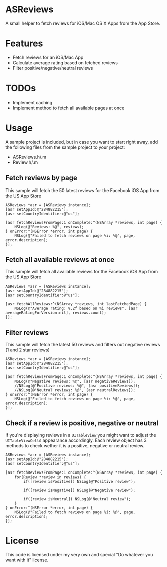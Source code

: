 ASReviews
=========
A small helper to fetch reviews for iOS/Mac OS X Apps from the App Store.

Features
=========
- Fetch reviews for an iOS/Mac App
- Calculate average rating based on fetched reviews
- Filter positive/negative/neutral reviews

TODOs
=========
- Implement caching
- Implement method to fetch all available pages at once


Usage
=========
A sample project is included, but in case you want to start right away, add the following files 
from the sample project to your project:

- ASReviews.h/.m
- Review.h/.m


## Fetch reviews by page
This sample will fetch the 50 latest reviews for the Facebook iOS App from the US App Store
```objc
ASReviews *asr = [ASReviews instance];
[asr setAppId:@"284882215"];
[asr setCountryIdentifier:@"us"];

[asr fetchReviewsFromPage:1 onComplete:^(NSArray *reviews, int page) {
    NSLog(@"Reviews: %@", reviews);
} onError:^(NSError *error, int page) {
    NSLog(@"Failed to fetch reviews on page %i: %@", page, error.description);
}];
```

## Fetch all available reviews at once
This sample will fetch all available reviews for the Facebook iOS App from the US App Store
```objc
ASReviews *asr = [ASReviews instance];
[asr setAppId:@"284882215"];
[asr setCountryIdentifier:@"us"];

[asr fetchAllReviews:^(NSArray *reviews, int lastFetchedPage) {
    NSLog(@"Average rating: %.2f based on %i reviews", [asr averageRatingForVersion:nil], reviews.count);
}];
```

## Filter reviews
This sample will fetch the latest 50 reviews and filters out negative reviews (1 and 2 star reviews)
```objc
ASReviews *asr = [ASReviews instance];
[asr setAppId:@"284882215"];
[asr setCountryIdentifier:@"us"];

[asr fetchReviewsFromPage:1 onComplete:^(NSArray *reviews, int page) {
    NSLog(@"Negative reviews: %@", [asr negativeReviews]);
    //NSLog(@"Positive reviews: %@", [asr positiveReviews]);
    //NSLog(@"Neutral reviews: %@", [asr neutralReviews]);
} onError:^(NSError *error, int page) {
    NSLog(@"Failed to fetch reviews on page %i: %@", page, error.description);
}];
```

## Check if a review is positive, negative or neutral
If you're displaying reviews in a `UITableView` you might want to adjust the `UITableViewCell`s appearance
accordingly. Each review object has 3 methods to check wether it is a positive, negative or neutral review.
```objc
ASReviews *asr = [ASReviews instance];
[asr setAppId:@"284882215"];
[asr setCountryIdentifier:@"us"];

[asr fetchReviewsFromPage:1 onComplete:^(NSArray *reviews, int page) {
    for(Review *review in reviews) {
        if([review isPositive]) NSLog(@"Positive review");
        
        if([review isNegative]) NSLog(@"Negative review");
        
        if([review isNeutral]) NSLog(@"Neutral review");
    }
} onError:^(NSError *error, int page) {
    NSLog(@"Failed to fetch reviews on page %i: %@", page, error.description);
}];
```

License
=========
This code is licensed under my very own and special "Do whatever you want with it" license.
